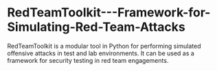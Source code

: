 # RedTeamToolkit---Framework-for-Simulating-Red-Team-Attacks
RedTeamToolkit is a modular tool in Python for performing simulated offensive attacks in test and lab environments. It can be used as a framework for security testing in red team engagements.
